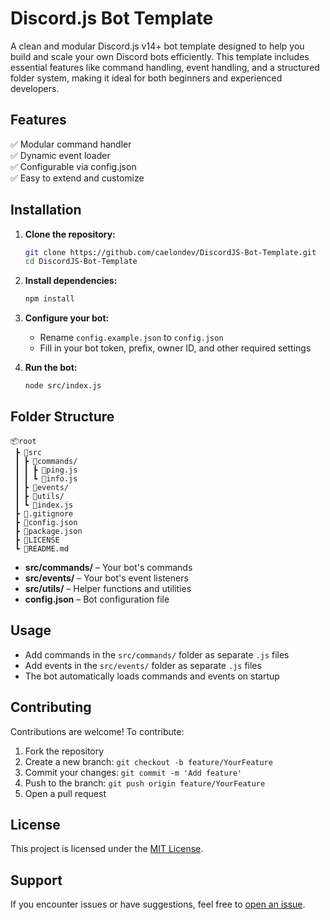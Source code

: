 # Discord.js Bot Template

A clean and modular Discord.js v14+ bot template designed to help you build and scale your own Discord bots efficiently. This template includes essential features like command handling, event handling, and a structured folder system, making it ideal for both beginners and experienced developers.

## Features

✅ Modular command handler  
✅ Dynamic event loader  
✅ Configurable via config.json  
✅ Easy to extend and customize  

## Installation

1. **Clone the repository:**
   ```bash
   git clone https://github.com/caelondev/DiscordJS-Bot-Template.git
   cd DiscordJS-Bot-Template
   ```

2. **Install dependencies:**
   ```bash
   npm install
   ```

3. **Configure your bot:**
   - Rename `config.example.json` to `config.json`
   - Fill in your bot token, prefix, owner ID, and other required settings

4. **Run the bot:**
   ```bash
   node src/index.js
   ```

## Folder Structure

```
📦root
 ┣ 📂src
 ┃ ┣ 📂commands/
 ┃ ┃ ┣ 📄ping.js
 ┃ ┃ ┗ 📄info.js
 ┃ ┣ 📂events/
 ┃ ┣ 📂utils/
 ┃ ┗ 📄index.js
 ┣ 📄.gitignore
 ┣ 📄config.json
 ┣ 📄package.json
 ┣ 📄LICENSE
 ┗ 📄README.md
```

- **src/commands/** – Your bot's commands
- **src/events/** – Your bot's event listeners  
- **src/utils/** – Helper functions and utilities
- **config.json** – Bot configuration file

## Usage

- Add commands in the `src/commands/` folder as separate `.js` files
- Add events in the `src/events/` folder as separate `.js` files
- The bot automatically loads commands and events on startup

## Contributing

Contributions are welcome! To contribute:

1. Fork the repository
2. Create a new branch: `git checkout -b feature/YourFeature`
3. Commit your changes: `git commit -m 'Add feature'`
4. Push to the branch: `git push origin feature/YourFeature`
5. Open a pull request

## License

This project is licensed under the [MIT License](LICENSE).

## Support

If you encounter issues or have suggestions, feel free to [open an issue](https://github.com/caelondev/DiscordJS-Bot-Template/issues).
